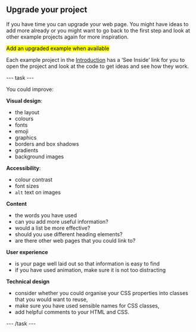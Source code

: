 ## Upgrade your project

If you have time you can upgrade your web page. You might have ideas to add more already or you might want to go back to the first step and look at other example projects again for more inspiration.

<mark>Add an upgraded example when available</mark>

Each example project in the [Introduction](.) has a ‘See Inside’ link for you to open the project and look at the code to get ideas and see how they work.

--- task ---

You could improve:

**Visual design**:
+ the layout
+ colours
+ fonts
+ emoji
+ graphics
+ borders and box shadows
+ gradients
+ background images

**Accessibility**:
+ colour contrast
+ font sizes
+ `alt` text on images

**Content**
+ the words you have used
+ can you add more useful information?
+ would a list be more effective?
+ should you use different heading elements?
+ are there other web pages that you could link to?

**User experience**

+ is your page well laid out so that information is easy to find
+ if you have used animation, make sure it is not too distracting

**Technical design**

+ consider whether you could organise your CSS properties into classes that you would want to reuse,
+ make sure you have used sensible names for CSS classes,
+ add helpful comments to your HTML and CSS.

--- /task ---



